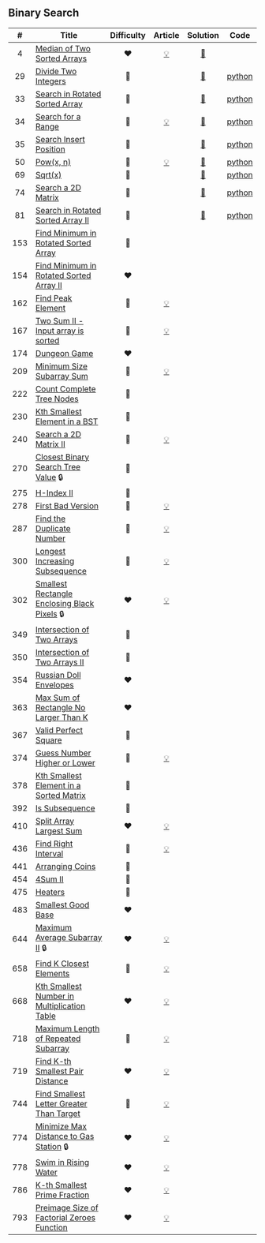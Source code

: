 
## Binary Search

|#|Title|Difficulty|Article|Solution|Code|
|:---:|---|:---:|:---:|:---:|:---:|
|4|[Median of Two Sorted Arrays](https://leetcode.com/problems/median-of-two-sorted-arrays) |❤️|[💡](https://leetcode.com/articles/median-of-two-sorted-arrays)|[📜](.././solutions/4.%20Median%20of%20Two%20Sorted%20Arrays.md)||
|29|[Divide Two Integers](https://leetcode.com/problems/divide-two-integers) |🧡||[📜](.././solutions/29.%20Divide%20Two%20Integers.md)|[python](.././python/29.%20Divide%20Two%20Integers.py)|
|33|[Search in Rotated Sorted Array](https://leetcode.com/problems/search-in-rotated-sorted-array) |🧡||[📜](.././solutions/33.%20Search%20in%20Rotated%20Sorted%20Array.md)|[python](.././python/33.%20Search%20in%20Rotated%20Sorted%20Array.py)|
|34|[Search for a Range](https://leetcode.com/problems/search-for-a-range) |🧡|[💡](https://leetcode.com/articles/search-for-a-range)|[📜](.././solutions/34.%20Search%20for%20a%20Range.md)|[python](.././python/34.%20Search%20for%20a%20Range.py)|
|35|[Search Insert Position](https://leetcode.com/problems/search-insert-position) |💚||[📜](.././solutions/35.%20Search%20Insert%20Position.md)|[python](.././python/35.%20Search%20Insert%20Position.py)|
|50|[Pow(x, n)](https://leetcode.com/problems/powx-n) |🧡|[💡](https://leetcode.com/articles/powx-n)|[📜](.././solutions/50.%20Pow%28x%2C%20n%29.md)|[python](.././python/50.%20Pow%28x%2C%20n%29.py)|
|69|[Sqrt(x)](https://leetcode.com/problems/sqrtx) |💚||[📜](.././solutions/69.%20Sqrt%28x%29.md)|[python](.././python/69.%20Sqrt%28x%29.py)|
|74|[Search a 2D Matrix](https://leetcode.com/problems/search-a-2d-matrix) |🧡||[📜](.././solutions/74.%20Search%20a%202D%20Matrix.md)|[python](.././python/74.%20Search%20a%202D%20Matrix.py)|
|81|[Search in Rotated Sorted Array II](https://leetcode.com/problems/search-in-rotated-sorted-array-ii) |🧡||[📜](.././solutions/81.%20Search%20in%20Rotated%20Sorted%20Array%20II.md)|[python](.././python/81.%20Search%20in%20Rotated%20Sorted%20Array%20II.py)|
|153|[Find Minimum in Rotated Sorted Array](https://leetcode.com/problems/find-minimum-in-rotated-sorted-array) |🧡||||
|154|[Find Minimum in Rotated Sorted Array II](https://leetcode.com/problems/find-minimum-in-rotated-sorted-array-ii) |❤️||||
|162|[Find Peak Element](https://leetcode.com/problems/find-peak-element) |🧡|[💡](https://leetcode.com/articles/find-peak-element)|||
|167|[Two Sum II - Input array is sorted](https://leetcode.com/problems/two-sum-ii-input-array-is-sorted) |💚|[💡](https://leetcode.com/articles/two-sum-ii-input-array-sorted)|||
|174|[Dungeon Game](https://leetcode.com/problems/dungeon-game) |❤️||||
|209|[Minimum Size Subarray Sum](https://leetcode.com/problems/minimum-size-subarray-sum) |🧡|[💡](https://leetcode.com/articles/minimum-size-subarray-sum)|||
|222|[Count Complete Tree Nodes](https://leetcode.com/problems/count-complete-tree-nodes) |🧡||||
|230|[Kth Smallest Element in a BST](https://leetcode.com/problems/kth-smallest-element-in-a-bst) |🧡||||
|240|[Search a 2D Matrix II](https://leetcode.com/problems/search-a-2d-matrix-ii) |🧡|[💡](https://leetcode.com/articles/search-a-2d-matrix-ii)|||
|270|[Closest Binary Search Tree Value](https://leetcode.com/problems/closest-binary-search-tree-value) 🔒|💚||||
|275|[H-Index II](https://leetcode.com/problems/h-index-ii) |🧡||||
|278|[First Bad Version](https://leetcode.com/problems/first-bad-version) |💚|[💡](https://leetcode.com/articles/first-bad-version)|||
|287|[Find the Duplicate Number](https://leetcode.com/problems/find-the-duplicate-number) |🧡|[💡](https://leetcode.com/articles/find-the-duplicate-number)|||
|300|[Longest Increasing Subsequence](https://leetcode.com/problems/longest-increasing-subsequence) |🧡|[💡](https://leetcode.com/articles/longest-increasing-subsequence)|||
|302|[Smallest Rectangle Enclosing Black Pixels](https://leetcode.com/problems/smallest-rectangle-enclosing-black-pixels) 🔒|❤️|[💡](https://leetcode.com/articles/smallest-rectangle-enclosing-black-pixels)|||
|349|[Intersection of Two Arrays](https://leetcode.com/problems/intersection-of-two-arrays) |💚||||
|350|[Intersection of Two Arrays II](https://leetcode.com/problems/intersection-of-two-arrays-ii) |💚||||
|354|[Russian Doll Envelopes](https://leetcode.com/problems/russian-doll-envelopes) |❤️||||
|363|[Max Sum of Rectangle No Larger Than K](https://leetcode.com/problems/max-sum-of-rectangle-no-larger-than-k) |❤️||||
|367|[Valid Perfect Square](https://leetcode.com/problems/valid-perfect-square) |💚||||
|374|[Guess Number Higher or Lower](https://leetcode.com/problems/guess-number-higher-or-lower) |💚|[💡](https://leetcode.com/articles/guess-number-higher-or-lower)|||
|378|[Kth Smallest Element in a Sorted Matrix](https://leetcode.com/problems/kth-smallest-element-in-a-sorted-matrix) |🧡||||
|392|[Is Subsequence](https://leetcode.com/problems/is-subsequence) |🧡||||
|410|[Split Array Largest Sum](https://leetcode.com/problems/split-array-largest-sum) |❤️|[💡](https://leetcode.com/articles/split-array-largest-sum)|||
|436|[Find Right Interval](https://leetcode.com/problems/find-right-interval) |🧡|[💡](https://leetcode.com/articles/find-right-interval)|||
|441|[Arranging Coins](https://leetcode.com/problems/arranging-coins) |💚||||
|454|[4Sum II](https://leetcode.com/problems/4sum-ii) |🧡||||
|475|[Heaters](https://leetcode.com/problems/heaters) |💚||||
|483|[Smallest Good Base](https://leetcode.com/problems/smallest-good-base) |❤️||||
|644|[Maximum Average Subarray II](https://leetcode.com/problems/maximum-average-subarray-ii) 🔒|❤️|[💡](https://leetcode.com/articles/maximum-average-subarray-ii)|||
|658|[Find K Closest Elements](https://leetcode.com/problems/find-k-closest-elements) |🧡|[💡](https://leetcode.com/articles/find-k-closest-elements)|||
|668|[Kth Smallest Number in Multiplication Table](https://leetcode.com/problems/kth-smallest-number-in-multiplication-table) |❤️|[💡](https://leetcode.com/articles/kth-smallest-number-in-multiplication-table)|||
|718|[Maximum Length of Repeated Subarray](https://leetcode.com/problems/maximum-length-of-repeated-subarray) |🧡|[💡](https://leetcode.com/articles/maximum-length-of-repeated-subarray)|||
|719|[Find K-th Smallest Pair Distance](https://leetcode.com/problems/find-k-th-smallest-pair-distance) |❤️|[💡](https://leetcode.com/articles/find-k-th-smallest-pair-distance)|||
|744|[Find Smallest Letter Greater Than Target](https://leetcode.com/problems/find-smallest-letter-greater-than-target) |💚|[💡](https://leetcode.com/articles/find-smallest-letter-greater-than-target)|||
|774|[Minimize Max Distance to Gas Station](https://leetcode.com/problems/minimize-max-distance-to-gas-station) 🔒|❤️|[💡](https://leetcode.com/articles/minimize-max-distance-to-gas-station)|||
|778|[Swim in Rising Water](https://leetcode.com/problems/swim-in-rising-water) |❤️|[💡](https://leetcode.com/articles/swim-in-rising-water)|||
|786|[K-th Smallest Prime Fraction](https://leetcode.com/problems/k-th-smallest-prime-fraction) |❤️|[💡](https://leetcode.com/articles/k-th-smallest-prime-fraction)|||
|793|[Preimage Size of Factorial Zeroes Function](https://leetcode.com/problems/preimage-size-of-factorial-zeroes-function) |❤️|[💡](https://leetcode.com/articles/preimage-size-of-factorial-zeroes-function)|||

